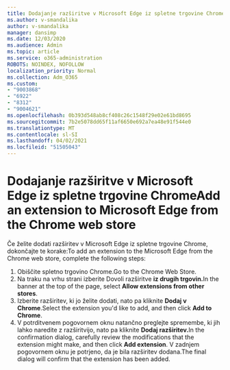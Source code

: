 ```yaml
---
title: Dodajanje razširitve v Microsoft Edge iz spletne trgovine Chrome
ms.author: v-smandalika
author: v-smandalika
manager: dansimp
ms.date: 12/03/2020
ms.audience: Admin
ms.topic: article
ms.service: o365-administration
ROBOTS: NOINDEX, NOFOLLOW
localization_priority: Normal
ms.collection: Adm_O365
ms.custom:
- "9003868"
- "6922"
- "8312"
- "9004621"
ms.openlocfilehash: 0b393d548ab8cf408c26c1548f29e02e61bd8695
ms.sourcegitcommit: 7b2e5078dd65f11af6650e692a7ea48e91f544e0
ms.translationtype: MT
ms.contentlocale: sl-SI
ms.lasthandoff: 04/02/2021
ms.locfileid: "51505043"
---
```

# <a name="add-an-extension-to-microsoft-edge-from-the-chrome-web-store"></a><span data-ttu-id="c250a-102">Dodajanje razširitve v Microsoft Edge iz spletne trgovine Chrome</span><span class="sxs-lookup"><span data-stu-id="c250a-102">Add an extension to Microsoft Edge from the Chrome web store</span></span>

<span data-ttu-id="c250a-103">Če želite dodati razširitev v Microsoft Edge iz spletne trgovine Chrome, dokončajte te korake:</span><span class="sxs-lookup"><span data-stu-id="c250a-103">To add an extension to the Microsoft Edge from the Chrome web store, complete the following steps:</span></span>

1. <span data-ttu-id="c250a-104">Obiščite spletno trgovino Chrome.</span><span class="sxs-lookup"><span data-stu-id="c250a-104">Go to the Chrome Web Store.</span></span>
2. <span data-ttu-id="c250a-105">Na traku na vrhu strani izberite Dovoli razširitve **iz drugih trgovin.**</span><span class="sxs-lookup"><span data-stu-id="c250a-105">In the banner at the top of the page, select **Allow extensions from other stores**.</span></span>
3. <span data-ttu-id="c250a-106">Izberite razširitev, ki jo želite dodati, nato pa kliknite **Dodaj v Chrome**.</span><span class="sxs-lookup"><span data-stu-id="c250a-106">Select the extension you'd like to add, and then click **Add to Chrome**.</span></span>
4. <span data-ttu-id="c250a-107">V potrditvenem pogovornem oknu natančno preglejte spremembe, ki jih lahko naredite z razširitvijo, nato pa kliknite **Dodaj razširitev.**</span><span class="sxs-lookup"><span data-stu-id="c250a-107">In the confirmation dialog, carefully review the modifications that the extension might make, and then click **Add extension**.</span></span>
<span data-ttu-id="c250a-108">V zadnjem pogovornem oknu je potrjeno, da je bila razširitev dodana.</span><span class="sxs-lookup"><span data-stu-id="c250a-108">The final dialog will confirm that the extension has been added.</span></span>